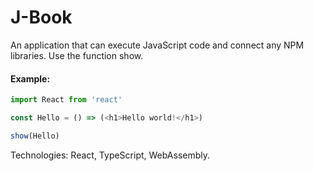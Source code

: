 # J-Book
An application that can execute JavaScript code and connect any NPM libraries. Use the function show.  

#### Example:  
````javascript 
import React from 'react'

const Hello = () => (<h1>Hello world!</h1>)

show(Hello)
```` 
Technologies: React, TypeScript, WebAssembly.
